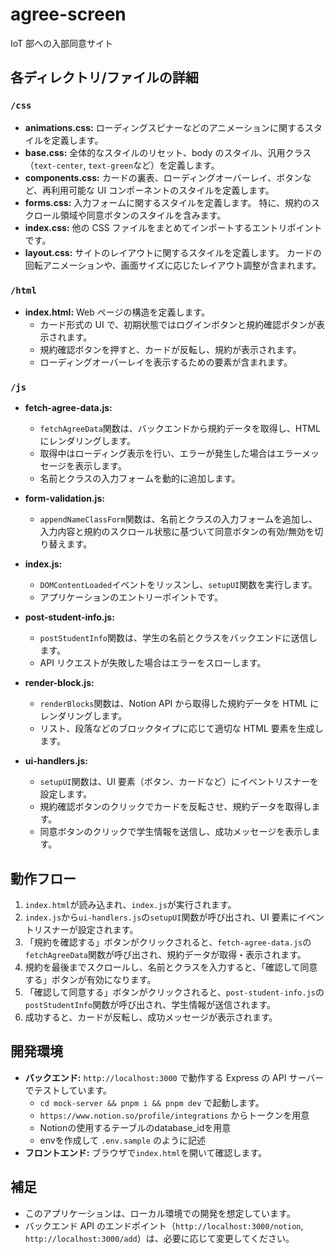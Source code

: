 # agree-screen

IoT 部への入部同意サイト

## 各ディレクトリ/ファイルの詳細

### `/css`

- **animations.css:** ローディングスピナーなどのアニメーションに関するスタイルを定義します。
- **base.css:** 全体的なスタイルのリセット、body のスタイル、汎用クラス（`text-center`, `text-green`など）を定義します。
- **components.css:** カードの裏表、ローディングオーバーレイ、ボタンなど、再利用可能な UI コンポーネントのスタイルを定義します。
- **forms.css:** 入力フォームに関するスタイルを定義します。 特に、規約のスクロール領域や同意ボタンのスタイルを含みます。
- **index.css:** 他の CSS ファイルをまとめてインポートするエントリポイントです。
- **layout.css:** サイトのレイアウトに関するスタイルを定義します。 カードの回転アニメーションや、画面サイズに応じたレイアウト調整が含まれます。

### `/html`

- **index.html:** Web ページの構造を定義します。
  - カード形式の UI で、初期状態ではログインボタンと規約確認ボタンが表示されます。
  - 規約確認ボタンを押すと、カードが反転し、規約が表示されます。
  - ローディングオーバーレイを表示するための要素が含まれます。

### `/js`

- **fetch-agree-data.js:**

  - `fetchAgreeData`関数は、バックエンドから規約データを取得し、HTML にレンダリングします。
  - 取得中はローディング表示を行い、エラーが発生した場合はエラーメッセージを表示します。
  - 名前とクラスの入力フォームを動的に追加します。

- **form-validation.js:**

  - `appendNameClassForm`関数は、名前とクラスの入力フォームを追加し、入力内容と規約のスクロール状態に基づいて同意ボタンの有効/無効を切り替えます。

- **index.js:**

  - `DOMContentLoaded`イベントをリッスンし、`setupUI`関数を実行します。
  - アプリケーションのエントリーポイントです。

- **post-student-info.js:**

  - `postStudentInfo`関数は、学生の名前とクラスをバックエンドに送信します。
  - API リクエストが失敗した場合はエラーをスローします。

- **render-block.js:**

  - `renderBlocks`関数は、Notion API から取得した規約データを HTML にレンダリングします。
  - リスト、段落などのブロックタイプに応じて適切な HTML 要素を生成します。

- **ui-handlers.js:**
  - `setupUI`関数は、UI 要素（ボタン、カードなど）にイベントリスナーを設定します。
  - 規約確認ボタンのクリックでカードを反転させ、規約データを取得します。
  - 同意ボタンのクリックで学生情報を送信し、成功メッセージを表示します。

## 動作フロー

1. `index.html`が読み込まれ、`index.js`が実行されます。
2. `index.js`から`ui-handlers.js`の`setupUI`関数が呼び出され、UI 要素にイベントリスナーが設定されます。
3. 「規約を確認する」ボタンがクリックされると、`fetch-agree-data.js`の`fetchAgreeData`関数が呼び出され、規約データが取得・表示されます。
4. 規約を最後までスクロールし、名前とクラスを入力すると、「確認して同意する」ボタンが有効になります。
5. 「確認して同意する」ボタンがクリックされると、`post-student-info.js`の`postStudentInfo`関数が呼び出され、学生情報が送信されます。
6. 成功すると、カードが反転し、成功メッセージが表示されます。

## 開発環境

- **バックエンド:** `http://localhost:3000` で動作する Express の API サーバーでテストしています。
  - `cd mock-server && pnpm i && pnpm dev` で起動します。
  - `https://www.notion.so/profile/integrations` からトークンを用意
  - Notionの使用するテーブルのdatabase_idを用意
  - envを作成して `.env.sample` のように記述
- **フロントエンド:** ブラウザで`index.html`を開いて確認します。

## 補足

- このアプリケーションは、ローカル環境での開発を想定しています。
- バックエンド API のエンドポイント（`http://localhost:3000/notion`, `http://localhost:3000/add`）は、必要に応じて変更してください。
